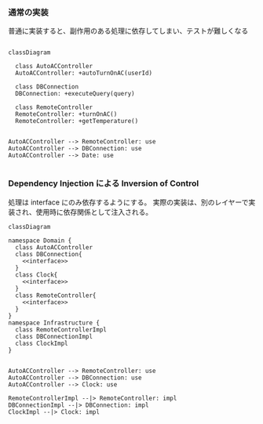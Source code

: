 ### 通常の実装

普通に実装すると、副作用のある処理に依存してしまい、テストが難しくなる

```mermaid

classDiagram

  class AutoACController
  AutoACController: +autoTurnOnAC(userId)

  class DBConnection
  DBConnection: +executeQuery(query)

  class RemoteController
  RemoteController: +turnOnAC()
  RemoteController: +getTemperature()


AutoACController --> RemoteController: use
AutoACController --> DBConnection: use
AutoACController --> Date: use


```

### Dependency Injection による Inversion of Control

処理は interface にのみ依存するようにする。
実際の実装は、別のレイヤーで実装され、使用時に依存関係として注入される。

```mermaid
classDiagram

namespace Domain {
  class AutoACController
  class DBConnection{
    <<interface>>
  }
  class Clock{
    <<interface>>
  }
  class RemoteController{
    <<interface>>
  }
}
namespace Infrastructure {
  class RemoteControllerImpl
  class DBConnectionImpl
  class ClockImpl
}


AutoACController --> RemoteController: use
AutoACController --> DBConnection: use
AutoACController --> Clock: use

RemoteControllerImpl --|> RemoteController: impl
DBConnectionImpl --|> DBConnection: impl
ClockImpl --|> Clock: impl


```
